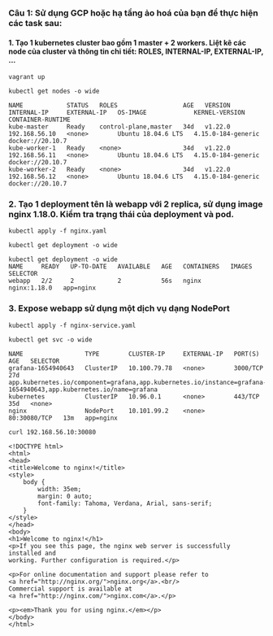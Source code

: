 ### Câu 1: Sử dụng GCP hoặc hạ tầng ảo hoá của bạn để thực hiện các task sau:
#### 1. Tạo 1 kubernetes cluster bao gồm 1 master + 2 workers. Liệt kê các node của cluster và thông tin chi tiết: ROLES, INTERNAL-IP, EXTERNAL-IP, ...
```
vagrant up
```
```
kubectl get nodes -o wide
```
```
NAME            STATUS   ROLES                  AGE   VERSION   INTERNAL-IP     EXTERNAL-IP   OS-IMAGE             KERNEL-VERSION       CONTAINER-RUNTIME
kube-master     Ready    control-plane,master   34d   v1.22.0   192.168.56.10   <none>        Ubuntu 18.04.6 LTS   4.15.0-184-generic   docker://20.10.7
kube-worker-1   Ready    <none>                 34d   v1.22.0   192.168.56.11   <none>        Ubuntu 18.04.6 LTS   4.15.0-184-generic   docker://20.10.7
kube-worker-2   Ready    <none>                 34d   v1.22.0   192.168.56.12   <none>        Ubuntu 18.04.6 LTS   4.15.0-184-generic   docker://20.10.7
```

### 2. Tạo 1 deployment tên là webapp với 2 replica, sử dụng image nginx 1.18.0. Kiểm tra trạng thái của deployment và pod.
```
kubectl apply -f nginx.yaml
```
```
kubectl get deployment -o wide
```
```
kubectl get deployment -o wide
NAME     READY   UP-TO-DATE   AVAILABLE   AGE   CONTAINERS   IMAGES         SELECTOR
webapp   2/2     2            2           56s   nginx        nginx:1.18.0   app=nginx
```
### 3. Expose webapp sử dụng một dịch vụ dạng NodePort
```
kubectl apply -f nginx-service.yaml
```
```
kubectl get svc -o wide
```
```
NAME                 TYPE        CLUSTER-IP     EXTERNAL-IP   PORT(S)        AGE   SELECTOR
grafana-1654940643   ClusterIP   10.100.79.78   <none>        3000/TCP       27d   app.kubernetes.io/component=grafana,app.kubernetes.io/instance=grafana-1654940643,app.kubernetes.io/name=grafana
kubernetes           ClusterIP   10.96.0.1      <none>        443/TCP        35d   <none>
nginx                NodePort    10.101.99.2    <none>        80:30080/TCP   13m   app=nginx
```


```
curl 192.168.56.10:30080
```

```
<!DOCTYPE html>
<html>
<head>
<title>Welcome to nginx!</title>
<style>
    body {
        width: 35em;
        margin: 0 auto;
        font-family: Tahoma, Verdana, Arial, sans-serif;
    }
</style>
</head>
<body>
<h1>Welcome to nginx!</h1>
<p>If you see this page, the nginx web server is successfully installed and
working. Further configuration is required.</p>

<p>For online documentation and support please refer to
<a href="http://nginx.org/">nginx.org</a>.<br/>
Commercial support is available at
<a href="http://nginx.com/">nginx.com</a>.</p>

<p><em>Thank you for using nginx.</em></p>
</body>
</html>
```
